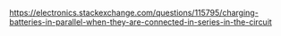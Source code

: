 https://electronics.stackexchange.com/questions/115795/charging-batteries-in-parallel-when-they-are-connected-in-series-in-the-circuit
